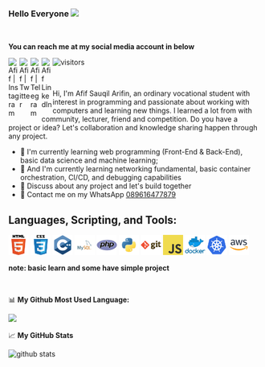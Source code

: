 <!-- example -->
<!--
**afifsauqil/afifsauqil** is a ✨ _special_ ✨ repository because its `README.md` (this file) appears on your GitHub profile.

Here are some ideas to get you started:

- 🔭 I’m currently working on ...
- 🌱 I’m currently learning ...
- 👯 I’m looking to collaborate on ...
- 🤔 I’m looking for help with ...
- 💬 Ask me about ...
- 📫 How to reach me: ...
- 😄 Pronouns: ...
- ⚡ Fun fact: ...
-->

<!-- my profile -->
### Hello Everyone <img src="https://media.giphy.com/media/hvRJCLFzcasrR4ia7z/giphy.gif" width="25px">
<br>

**You can reach me at my social media account in below**

<a href="https://instagram.com/afifsauqil">
  <img align="left" alt="Afif | Instagram" width="22px" src="https://www.vectorlogo.zone/logos/instagram/instagram-tile.svg" />
</a>
<a href="https://twitter.com/Afifsau">
  <img align="left" alt="Afif | Twitter" width="22px" src="https://www.vectorlogo.zone/logos/twitter/twitter-tile.svg" />
</a>
<a href="https://t.me/afifsauqil">
  <img align="left" alt="Afif | Telegram" width="22px" src="https://www.vectorlogo.zone/logos/telegram/telegram-tile.svg" />
</a>
<a href="https://www.linkedin.com/in/afif-sauqil-arifin-b72878209/">
  <img align="left" alt="Afif LinkedIn" width="22px" src="https://raw.githubusercontent.com/peterthehan/peterthehan/master/assets/linkedin.svg" />
</a>

![visitors](https://visitor-badge.glitch.me/badge?page_id=afifsauqil.visitor-badge)

<br />

Hi, I'm Afif Sauqil Arifin, an ordinary vocational student with interest in programming and passionate about working with computers and learning new things. I learned a lot from with community, lecturer, friend and competition. Do you have a project or idea? Let's collaboration and knowledge sharing happen through any project.
  
- 🌱 I'm currently learning web programming (Front-End & Back-End), basic data science and machine learning;
- 🌱 And I'm currently learning networking fundamental, basic container orchestration, CI/CD, and debugging capabilities 
- 💬 Discuss about any project and let's build together
- 📲 Contact me on my WhatsApp [089616477879](https://api.whatsapp.com/send?phone=+6289616477879)

## Languages, Scripting, and Tools:  

<code><img height="40" src="https://raw.githubusercontent.com/github/explore/80688e429a7d4ef2fca1e82350fe8e3517d3494d/topics/html/html.png"></code>
<code><img height="40" src="https://raw.githubusercontent.com/github/explore/80688e429a7d4ef2fca1e82350fe8e3517d3494d/topics/css/css.png"></code>
<code><img height="40" src="https://raw.githubusercontent.com/github/explore/80688e429a7d4ef2fca1e82350fe8e3517d3494d/topics/cpp/cpp.png"></code>
<code><img height="40" src="https://raw.githubusercontent.com/github/explore/80688e429a7d4ef2fca1e82350fe8e3517d3494d/topics/mysql/mysql.png"></code>
<code><img height="40" src="https://raw.githubusercontent.com/github/explore/80688e429a7d4ef2fca1e82350fe8e3517d3494d/topics/php/php.png"></code>
<code><img height="40" src="https://raw.githubusercontent.com/github/explore/80688e429a7d4ef2fca1e82350fe8e3517d3494d/topics/python/python.png"></code>
<code><img height="40" src="https://raw.githubusercontent.com/github/explore/80688e429a7d4ef2fca1e82350fe8e3517d3494d/topics/git/git.png"></code>
<code><img height="40" src="https://raw.githubusercontent.com/github/explore/80688e429a7d4ef2fca1e82350fe8e3517d3494d/topics/javascript/javascript.png"></code>
<code><img height="40" src="https://raw.githubusercontent.com/github/explore/80688e429a7d4ef2fca1e82350fe8e3517d3494d/topics/docker/docker.png"></code>
<code><img height="40" src="https://raw.githubusercontent.com/github/explore/80688e429a7d4ef2fca1e82350fe8e3517d3494d/topics/kubernetes/kubernetes.png"></code>
<code><img height="40" src="https://raw.githubusercontent.com/github/explore/80688e429a7d4ef2fca1e82350fe8e3517d3494d/topics/aws/aws.png"></code>


**note: basic learn and some have simple project**

<br>

📊  **My Github Most Used Language:**
<!--START_SECTION:waka-->
<img src="https://github-readme-stats.vercel.app/api/top-langs/?username=afifsauqil&theme=vue">

<!--END_SECTION:waka-->

<!-- If you like what I do, maybe consider buying me a coffee/tea 🥺👉👈

<a href="https://www.buymeacoffee.com/abhisheknaiidu" target="_blank"><img src="https://cdn.buymeacoffee.com/buttons/v2/default-red.png" alt="Buy Me A Coffee" width="150" ></a> -->

<!-- 🚧 **My Todoist Stats:** -->
<!-- TODO-IST:START -->
<!-- 🏆  7,926 Karma Points           
🌸  Completed 2 tasks today           
✅  Completed 660 tasks so far           
⏳  Longest streak is 10 days -->
<!-- TODO-IST:END -->

<br>

📈 **My GitHub Stats**

![github stats](https://github-readme-stats.vercel.app/api?username=afifsauqil&show_icons=true)
